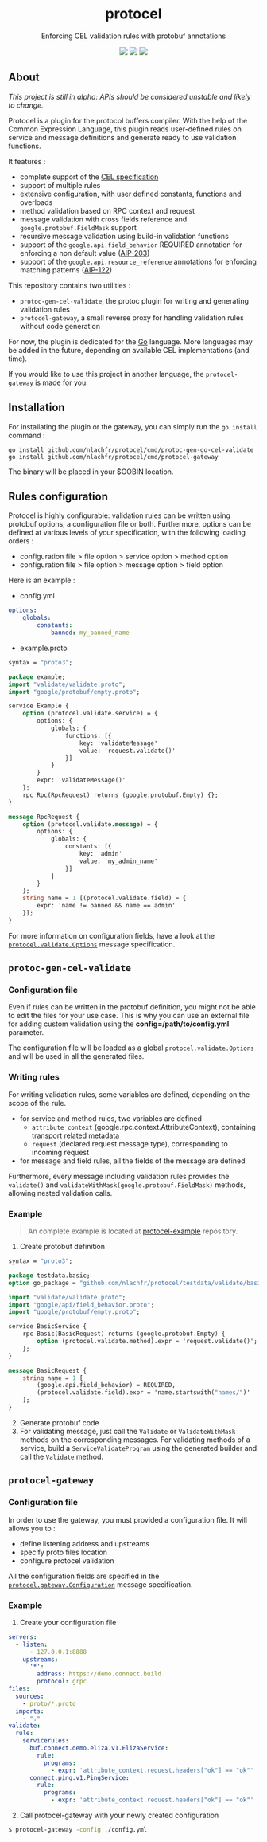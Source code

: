 <div align="center">
<h1>protocel</h1>
<p>Enforcing CEL validation rules with protobuf annotations</p>
<a href="https://coveralls.io/github/nlachfr/protocel?branch=main"><img src="https://coveralls.io/repos/nlachfr/protocel/badge.svg?branch=main&service=github"/></a>
<a href="https://goreportcard.com/badge/github.com/nlachfr/protocel"><img src="https://goreportcard.com/badge/github.com/nlachfr/protocel"/></a>
<a href="https://img.shields.io/github/license/nlachfr/protocel"><img src="https://img.shields.io/github/license/nlachfr/protocel"></a>
</div>

## About

*This project is still in alpha: APIs should be considered unstable and likely to change.*

Protocel is a plugin for the protocol buffers compiler. With the help of the Common Expression Language, this plugin reads user-defined rules on service and message definitions and generate ready to use validation functions.

It features :

- complete support of the [CEL specification](https://github.com/google/cel-spec)
- support of multiple rules
- extensive configuration, with user defined constants, functions and overloads
- method validation based on RPC context and request
- message validation with cross fields reference and `google.protobuf.FieldMask` support
- recursive message validation using build-in validation functions
- support of the `google.api.field_behavior` REQUIRED annotation for enforcing a non default value ([AIP-203](https://google.aip.dev/203))
- support of the `google.api.resource_reference` annotations for enforcing matching patterns ([AIP-122](https://google.aip.dev/122))

This repository contains two utilities :

- `protoc-gen-cel-validate`, the protoc plugin for writing and generating validation rules
- `protocel-gateway`, a small reverse proxy for handling validation rules without code generation

For now, the plugin is dedicated for the [Go](https://go.dev/) language. More languages may be added in the future, depending on available CEL implementations (and time). 

If you would like to use this project in another language, the `protocel-gateway` is made for you.

## Installation

For installating the plugin or the gateway, you can simply run the `go install` command :

```shell
go install github.com/nlachfr/protocel/cmd/protoc-gen-go-cel-validate
go install github.com/nlachfr/protocel/cmd/protocel-gateway
```

The binary will be placed in your $GOBIN location.

## Rules configuration

Protocel is highly configurable: validation rules can be written using protobuf options, a configuration file or both. 
Furthermore, options can be defined at various levels of your specification, with the following loading orders :

- configuration file > file option > service option > method option
- configuration file > file option > message option > field option

Here is an example :

- config.yml
```yaml
options:
    globals:
        constants:
            banned: my_banned_name
```

- example.proto
```protobuf
syntax = "proto3";

package example;
import "validate/validate.proto";
import "google/protobuf/empty.proto";

service Example {
    option (protocel.validate.service) = {
        options: {
            globals: {
                functions: [{
                    key: 'validateMessage'
                    value: 'request.validate()'
                }]
            }
        }
        expr: 'validateMessage()'
    };
    rpc Rpc(RpcRequest) returns (google.protobuf.Empty) {};
}

message RpcRequest {
    option (protocel.validate.message) = {
        options: {
            globals: {
                constants: [{
                    key: 'admin'
                    value: 'my_admin_name'
                }]
            }
        }
    };
    string name = 1 [(protocel.validate.field) = {
        expr: 'name != banned && name == admin'
    }];
}
```

For more information on configuration fields, have a look at the [`protocel.validate.Options`](./validate/validate.proto) message specification.

## `protoc-gen-cel-validate`

### Configuration file

Even if rules can be written in the protobuf definition, you might not be able to edit the files for your use case. This is why you can use an external file for adding custom validation using the **config=/path/to/config.yml** parameter.

The configuration file will be loaded as a global `protocel.validate.Options` and will be used in all the generated files.
### Writing rules

For writing validation rules, some variables are defined, depending on the scope of the rule.

- for service and method rules, two variables are defined
  - `attribute_context` (google.rpc.context.AttributeContext), containing transport related metadata
  - `request` (declared request message type), corresponding to incoming request
- for message and field rules, all the fields of the message are defined

Furthermore, every message including validation rules provides the `validate()` and `validateWithMask(google.protobuf.FieldMask)` methods, allowing nested validation calls.

### Example

> An complete example is located at [protocel-example](https://github.com/nlachfr/protocel-example) repository.

1. Create protobuf definition

```protobuf
syntax = "proto3";

package testdata.basic;
option go_package = "github.com/nlachfr/protocel/testdata/validate/basic";

import "validate/validate.proto";
import "google/api/field_behavior.proto";
import "google/protobuf/empty.proto";

service BasicService {
    rpc Basic(BasicRequest) returns (google.protobuf.Empty) {
        option (protocel.validate.method).expr = 'request.validate()';
    };
}

message BasicRequest {
    string name = 1 [
        (google.api.field_behavior) = REQUIRED,
        (protocel.validate.field).expr = 'name.startswith("names/")'
    ];
}
```

2. Generate protobuf code
3. For validating message, just call the `Validate` or `ValidateWithMask` methods on the corresponding messages. For validating methods of a service, build a `ServiceValidateProgram` using the generated builder and call the `Validate` method.

## `protocel-gateway`

### Configuration file

In order to use the gateway, you must provided a configuration file. It will allows you to :
- define listening address and upstreams
- specify proto files location
- configure protocel validation

All the configuration fields are specified in the [`protocel.gateway.Configuration`](./gateway/gateway.proto) message specification.
### Example

1. Create your configuration file

```yml
servers:
  - listen:
      - 127.0.0.1:8888
    upstreams:
      '*':
        address: https://demo.connect.build    
        protocol: grpc
files:
  sources:
    - proto/*.proto
  imports:
    - "."
validate:
  rule:
    servicerules:
      buf.connect.demo.eliza.v1.ElizaService:
        rule:
          programs:
            - expr: 'attribute_context.request.headers["ok"] == "ok"'      
      connect.ping.v1.PingService:
        rule:
          programs:
            - expr: 'attribute_context.request.headers["ok"] == "ok"'
```

2. Call protocel-gateway with your newly created configuration

```bash
$ protocel-gateway -config ./config.yml
```